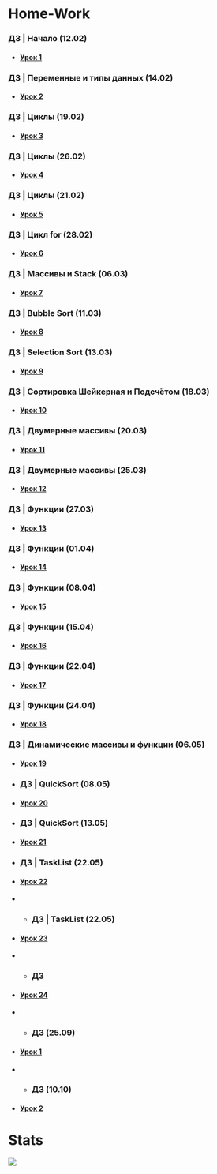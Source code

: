 # Home-Work
### ДЗ | Начало (12.02)
* #### [Урок 1](https://github.com/RasputkoTimur/Home-Work/blob/main/ConsoleApplication1.cpp)
### ДЗ | Переменные и типы данных (14.02)
* #### [Урок 2](https://github.com/RasputkoTimur/Home-Work/blob/main/ConsoleApplication2.cpp)
### ДЗ | Циклы (19.02)
* #### [Урок 3](https://github.com/RasputkoTimur/Home-Work/blob/main/ConsoleApplication3.cpp)
### ДЗ | Циклы (26.02)
* #### [Урок 4](https://github.com/RasputkoTimur/Home-Work/blob/main/ConsoleApplication4.cpp)
### ДЗ | Циклы (21.02)
* #### [Урок 5](https://github.com/RasputkoTimur/Home-Work/blob/main/ConsoleApplication5.cpp)
### ДЗ | Цикл for (28.02)
* #### [Урок 6](https://github.com/RasputkoTimur/Home-Work/blob/main/ConsoleApplication6.cpp)
### ДЗ | Массивы и Stack (06.03)
* #### [Урок 7](https://github.com/RasputkoTimur/Home-Work/blob/main/ConsoleApplication7.cpp)
### ДЗ | Bubble Sort (11.03)
* #### [Урок 8](https://github.com/RasputkoTimur/Home-Work/blob/main/ConsoleApplication8.cpp)
### ДЗ | Selection Sort (13.03)
* #### [Урок 9](https://github.com/RasputkoTimur/Home-Work/blob/main/ConsoleApplication9.cpp)
### ДЗ | Сортировка Шейкерная и Подсчётом (18.03)
* #### [Урок 10](https://github.com/RasputkoTimur/Home-Work/blob/main/ConsoleApplication10.cpp)
### ДЗ | Двумерные массивы (20.03)
* #### [Урок 11](https://github.com/RasputkoTimur/Home-Work/blob/main/ConsoleApplication11.cpp)
### ДЗ | Двумерные массивы (25.03)
* #### [Урок 12](https://github.com/RasputkoTimur/Home-Work/blob/main/ConsoleApplication12.cpp)
### ДЗ | Функции (27.03)
* #### [Урок 13](https://github.com/RasputkoTimur/Home-Work/blob/main/ConsoleApplication13.cpp)
### ДЗ | Функции (01.04)
* #### [Урок 14](https://github.com/RasputkoTimur/Home-Work/blob/main/ConsoleApplication14.cpp)
### ДЗ | Функции (08.04)
* #### [Урок 15](https://github.com/RasputkoTimur/Home-Work/blob/main/ConsoleApplication15.cpp)
### ДЗ | Функции (15.04)
* #### [Урок 16](https://github.com/RasputkoTimur/Home-Work/blob/main/ConsoleApplication16.cpp)
### ДЗ | Функции (22.04)
* #### [Урок 17](https://github.com/RasputkoTimur/Home-Work/blob/main/ConsoleApplication21.cpp)
### ДЗ | Функции (24.04)
* #### [Урок 18](https://github.com/RasputkoTimur/Home-Work/blob/main/ConsoleApplication22.cpp)
### ДЗ | Динамические массивы и функции (06.05)
* #### [Урок 19](https://github.com/RasputkoTimur/Home-Work/blob/main/ConsoleApplication23.cpp)
* ### ДЗ | QuickSort (08.05)
* #### [Урок 20](https://github.com/RasputkoTimur/Home-Work/blob/main/ConsoleApplication26.cpp)
* ### ДЗ | QuickSort (13.05)
* #### [Урок 21](https://github.com/RasputkoTimur/Home-Work/blob/main/ConsoleApplication27.cpp)
* ### ДЗ | TaskList (22.05)
* #### [Урок 22](https://github.com/RasputkoTimur/Home-Work/blob/main/main4.cpp)
* * ### ДЗ | TaskList (22.05)
* #### [Урок 23](https://github.com/RasputkoTimur/Home-Work/blob/main/ConsoleApplication29.cpp)
* * ### ДЗ
* #### [Урок 24](https://github.com/RasputkoTimur/Home-Work/blob/main/project.cpp)
* * ### ДЗ (25.09)
* #### [Урок 1](https://github.com/RasputkoTimur/Home-Work/blob/main/ConsoleApplication001.cpp)
* * ### ДЗ (10.10)
* #### [Урок 2](https://github.com/RasputkoTimur/Home-Work/blob/main/ConsoleApplication002.cpp)
# Stats
![](http://github-profile-summary-cards.vercel.app/api/cards/stats?username=RasputkoTimur&theme=dark)
